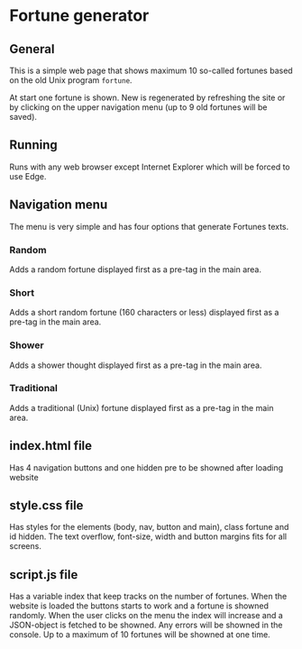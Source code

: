 # Fortune generator

## General

This is a simple web page that shows maximum 10 so-called fortunes based on the old
Unix program `fortune`.

At start one fortune is shown. New is regenerated by refreshing the site or by clicking on the upper navigation menu (up to 9 old fortunes will be saved).

## Running

Runs with any web browser except Internet Explorer which will be forced to use Edge.

## Navigation menu

The menu is very simple and has four options that generate Fortunes texts.

### Random

Adds a random fortune displayed first as a pre-tag in the main area.

### Short

Adds a short random fortune (160 characters or less) 
displayed first as a pre-tag in the main area.

### Shower

Adds a shower thought displayed first as a pre-tag in the main area.

### Traditional

Adds a traditional (Unix) fortune displayed first as a pre-tag in the main area.

## index.html file
Has 4 navigation buttons and one hidden pre to be showned after loading website

## style.css file
Has styles for the elements (body, nav, button and main), class fortune and id hidden.
The text overflow, font-size, width and button margins fits for all screens.

## script.js file
Has a variable index that keep tracks on the number of fortunes.
When the website is loaded the buttons starts to work and a fortune is showned randomly.
When the user clicks on the menu the index will increase 
and a JSON-object is fetched to be showned. 
Any errors will be showned in the console.
Up to a maximum of 10 fortunes will be showned at one time.
